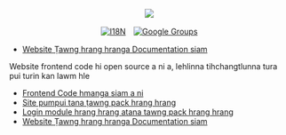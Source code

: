 <p align="center"><a href="https://wac.tax"><img src="https://cdn.jsdelivr.net/gh/wactax/img/logo.svg"/></a></p><p align="center"><a href="https://github.com/wactax/wac.tax/blob/main/doc/README.md#readme"><img alt="I18N" src="https://cdn.jsdelivr.net/gh/wactax/img/t.svg"/></a>　<a href="https://groups.google.com/u/2/g/wactax"><img alt="Google Groups" src="https://cdn.jsdelivr.net/gh/wactax/img/g-groups.svg"/></a></p>

* [Website Ṭawng hrang hranga Documentation siam](https://github.com/xxai-doc)

Website frontend code hi open source a ni a, lehlinna tihchangtlunna tura pui turin kan lawm hle

* [Frontend Code hmanga siam a ni](https://github.com/xxai-art/web)
* [Site pumpui tana ṭawng pack hrang hrang](https://github.com/xxai-art/web/tree/main/i18n)
* [Login module hrang hrang atana tawng pack hrang hrang](https://github.com/wacpkg/user/tree/main/ui.i18n)
* [Website Ṭawng hrang hranga Documentation siam](https://github.com/xxai-doc)
